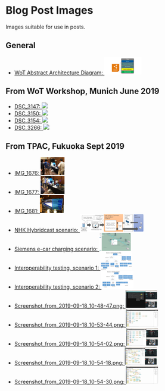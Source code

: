 # Blog Post Images
Images suitable for use in posts.

## General
* <a href="wot-abstract-arch.png">WoT Abstract Architecture Diagram: <img src="wot-abstract-arch.png" height="48"></img></a>

## From WoT Workshop, Munich June 2019
* <a href="DSC_3147.jpg">DSC_3147: <img src="DSC_3147.jpg" height="48"></img></a>
* <a href="DSC_3150.jpg">DSC_3150: <img src="DSC_3150.jpg" height="48"></img></a>
* <a href="DSC_3154.jpg">DSC_3154: <img src="DSC_3154.jpg" height="48"></img></a>
* <a href="DSC_3266.jpg">DSC_3266: <img src="DSC_3266.jpg" height="48"></img></a>

## From TPAC, Fukuoka Sept 2019
* <a href="IMG_1676.jpg">IMG_1676: <img src="IMG_1676.jpg" height="48"></img></a>
* <a href="IMG_1677.jpg">IMG_1677: <img src="IMG_1677.jpg" height="48"></img></a>
* <a href="IMG_1681.jpg">IMG_1681: <img src="IMG_1681.jpg" height="48"></img></a>
* <a href="scenario_nhk.png">NHK Hybridcast scenario: <img src="scenario_nhk.png" height="48"></img></a>
* <a href="screenshot.png">Siemens e-car charging scenario: <img src="screenshot.png" height="48"></img></a>
* <a href="test_scenario_1.png">Interoperability testing, scenario 1: <img src="test_scenario_1.png" height="48"></img></a>
* <a href="test_scenario_2.png">Interoperability testing, scenario 2: <img src="test_scenario_2.png" height="48"></img></a>
* <a href="Screenshot_from_2019-09-18_10-48-47.png">Screenshot_from_2019-09-18_10-48-47.png: <img src="Screenshot_from_2019-09-18_10-48-47.png" height="48"></img></a>
* <a href="Screenshot_from_2019-09-18_10-53-44.png">Screenshot_from_2019-09-18_10-53-44.png: <img src="Screenshot_from_2019-09-18_10-53-44.png" height="48"></img></a>
* <a href="Screenshot_from_2019-09-18_10-54-02.png">Screenshot_from_2019-09-18_10-54-02.png: <img src="Screenshot_from_2019-09-18_10-54-02.png" height="48"></img></a>
* <a href="Screenshot_from_2019-09-18_10-54-18.png">Screenshot_from_2019-09-18_10-54-18.png: <img src="Screenshot_from_2019-09-18_10-54-18.png" height="48"></img></a>
* <a href="Screenshot_from_2019-09-18_10-54-30.png">Screenshot_from_2019-09-18_10-54-30.png: <img src="Screenshot_from_2019-09-18_10-54-30.png" height="48"></img></a>
